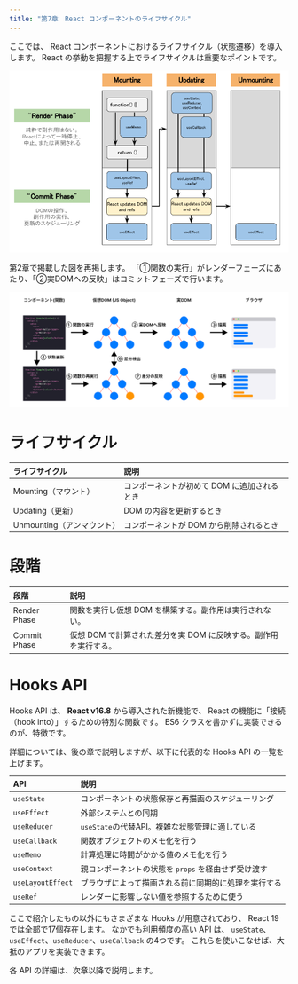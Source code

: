 ```yaml
---
title: "第7章　React コンポーネントのライフサイクル"
---
```


ここでは、 React コンポーネントにおけるライフサイクル（状態遷移）を導入します。
React の挙動を把握する上でライフサイクルは重要なポイントです。

![Hooks Lifecycle](./07_hooks_lifecycle.png)

第2章で掲載した図を再掲します。
「①関数の実行」がレンダーフェーズにあたり、「②実DOMへの反映」はコミットフェーズで行います。

![描画と再描画の流れ](./02_lesson2-1.png)

# ライフサイクル

|ライフサイクル | 説明 |
|:--|:--|
|Mounting（マウント）| コンポーネントが初めて DOM に追加されるとき |
|Updating（更新） | DOM の内容を更新するとき |
|Unmounting（アンマウント） | コンポーネントが DOM から削除されるとき |

# 段階

|段階 | 説明 |
|:--|:--|
|Render Phase | 関数を実行し仮想 DOM を構築する。副作用は実行されない。 |
|Commit Phase | 仮想 DOM で計算された差分を実 DOM に反映する。副作用を実行する。 |

# Hooks API

Hooks API は、 **React v16.8** から導入された新機能で、
React の機能に「接続（hook into）」するための特別な関数です。
ES6 クラスを書かずに実装できるのが、特徴です。

詳細については、後の章で説明しますが、以下に代表的な Hooks API の一覧を上げます。

| API | 説明 |
|:-- |:-- |
| `useState` | コンポーネントの状態保存と再描画のスケジューリング |
| `useEffect` | 外部システムとの同期 |
| `useReducer` | `useState`の代替API。複雑な状態管理に適している |
| `useCallback` | 関数オブジェクトのメモ化を行う |
| `useMemo` | 計算処理に時間がかかる値のメモ化を行う |
| `useContext` | 親コンポーネントの状態を `props` を経由せず受け渡す |
| `useLayoutEffect` | ブラウザによって描画される前に同期的に処理を実行する |
| `useRef` | レンダーに影響しない値を参照するために使う |

ここで紹介したもの以外にもさまざまな Hooks が用意されており、 React 19 では全部で17個存在します。
なかでも利用頻度の高い API は、 `useState`、`useEffect`、`useReducer`、`useCallback` の4つです。
これらを使いこなせば、大抵のアプリを実装できます。

各 API の詳細は、次章以降で説明します。
